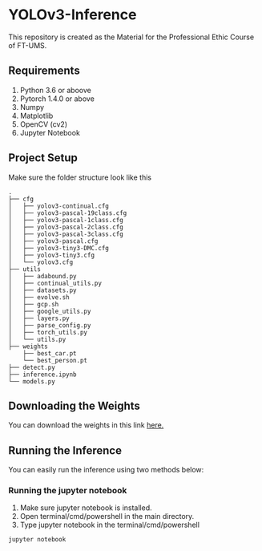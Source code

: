 # YOLOv3-Inference
This repository is created as the Material for the Professional Ethic Course of FT-UMS.

## Requirements
1. Python 3.6 or aboove
2. Pytorch 1.4.0 or above
3. Numpy
4. Matplotlib
5. OpenCV (cv2)
6. Jupyter Notebook

## Project Setup
Make sure the folder structure look like this
```
.
├── cfg
│   ├── yolov3-continual.cfg
│   ├── yolov3-pascal-19class.cfg
│   ├── yolov3-pascal-1class.cfg
│   ├── yolov3-pascal-2class.cfg
│   ├── yolov3-pascal-3class.cfg
│   ├── yolov3-pascal.cfg
│   ├── yolov3-tiny3-DMC.cfg
│   ├── yolov3-tiny3.cfg
│   └── yolov3.cfg
├── utils
│   ├── adabound.py
│   ├── continual_utils.py
│   ├── datasets.py
│   ├── evolve.sh
│   ├── gcp.sh
│   ├── google_utils.py
│   ├── layers.py
│   ├── parse_config.py
│   ├── torch_utils.py
│   └── utils.py
├── weights
    ├── best_car.pt
    └── best_person.pt
├── detect.py
├── inference.ipynb
└── models.py
```

## Downloading the Weights
You can download the weights in this link [here.](https://drive.google.com/drive/folders/1olvkyvQysahvxT0znz1itsL5cFdBELCu?usp=sharing)

## Running the Inference
You can easily run the inference using two methods below:
### Running the jupyter notebook
1. Make sure jupyter notebook is installed.
2. Open terminal/cmd/powershell in the main directory.
3. Type jupyter notebook in the terminal/cmd/powershell
```
jupyter notebook
```

